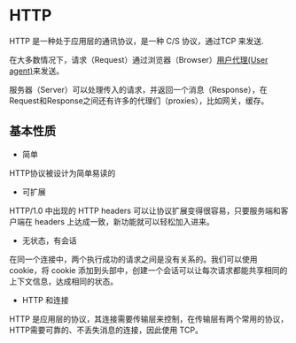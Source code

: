 # HTTP

HTTP 是一种处于应用层的通讯协议，是一种 C/S 协议，通过TCP 来发送.

在大多数情况下，请求（Request）通过浏览器（Browser）[用户代理(User agent)](../../docs/http/user-agent.md)来发送。

服务器（Server）可以处理传入的请求，并返回一个消息（Response），在Request和Response之间还有许多的代理们（proxies），比如网关，缓存。

## 基本性质

- 简单

HTTP协议被设计为简单易读的

- 可扩展

HTTP/1.0 中出现的 HTTP headers 可以让协议扩展变得很容易，只要服务端和客户端在 headers 上达成一致，新功能就可以轻松加入进来。
- 无状态，有会话

在同一个连接中，两个执行成功的请求之间是没有关系的。我们可以使用 cookie，将 cookie 添加到头部中，创建一个会话可以让每次请求都能共享相同的上下文信息，达成相同的状态。

- HTTP 和连接

HTTP 是应用层的协议，其连接需要传输层来控制，在传输层有两个常用的协议，HTTP需要可靠的、不丢失消息的连接，因此使用 TCP。